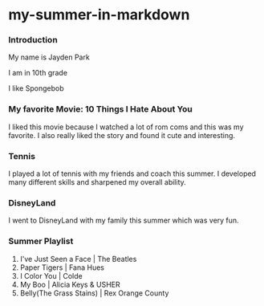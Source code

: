 # my-summer-in-markdown
### Introduction
<p>My name is Jayden Park</p>
<p>I am in 10th grade</p>
<p>I like Spongebob</p>

### My favorite Movie: 10 Things I Hate About You
<p>I liked this movie because I watched a lot of rom coms and this was my favorite. I also really liked the story and found it cute and interesting.</p>

### Tennis
<p>I played a lot of tennis with my friends and coach this summer. I developed many different skills and sharpened my overall ability. </p>

### DisneyLand
<p>I went to DisneyLand with my family this summer which was very fun.</p>

### Summer Playlist
<ol>
  <li>I've Just Seen a Face | The Beatles</li>
  <li>Paper Tigers | Fana Hues</li>
  <li>I Color You | Colde</li>
  <li>My Boo | Alicia Keys & USHER</li>
  <li>Belly(The Grass Stains) | Rex Orange County</li>
</ol>
